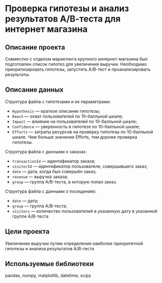 
# Проверка гипотезы и анализ результатов А/В-теста для интернет магазина

## Описание проекта  
Совместно с отделом маркетинга крупного интернет-магазина был подготовлен список гипотез для увеличения выручки. Необходимо приоритизировать гипотезы, запустить А/В-тест и проанализировать результаты.

## Описание данных  
Структура файла  с гипотезами и их параметрами:
 - ```Hypothesis``` — краткое описание гипотезы;
 - ```Reach``` — охват пользователей по 10-балльной шкале;
 - ```Impact``` — влияние на пользователей по 10-балльной шкале;
 - ```Confidence``` — уверенность в гипотезе по 10-балльной шкале;
 - ```Efforts``` — затраты ресурсов на проверку гипотезы по 10-балльной шкале. Чем больше значение Efforts, тем дороже проверка гипотезы.  
 
Структура файла с данными о заказах:
 - ```transactionId``` — идентификатор заказа;
 - ```visitorId``` — идентификатор пользователя, совершившего заказ;
 - ```date``` — дата, когда был совершён заказ;
 - ```revenue``` — выручка заказа;
 - ```group``` — группа A/B-теста, в которую попал заказ.  
 
Структура файла с данными о посещениях:
 - ```date``` — дата;
 - ```group``` — группа A/B-теста;
 - ```visitors``` — количество пользователей в указанную дату в указанной группе A/B-теста

## Цели проекта
Увеличение выручки путем определения наиболее приоритетной гипотезы и анализа результатов А/В-теста

## Используемые библиотеки
pandas, numpy, matplotlib, datetime, scipy